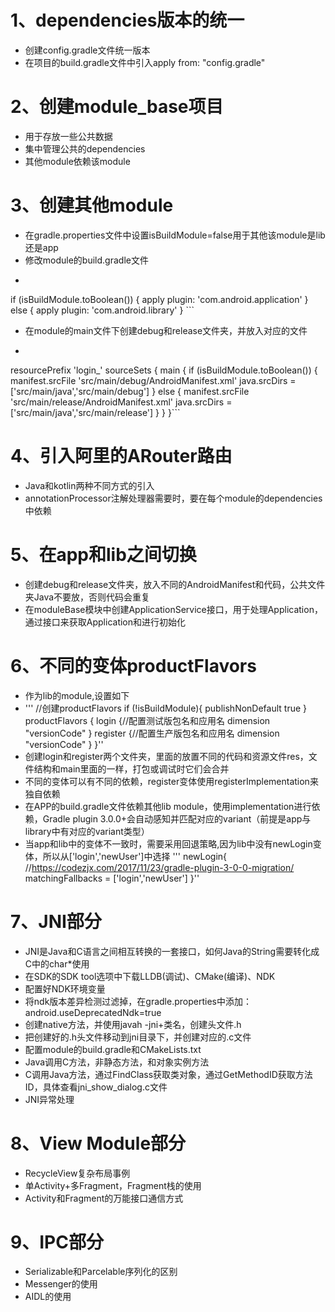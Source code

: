 # 1、dependencies版本的统一
 - 创建config.gradle文件统一版本
 - 在项目的build.gradle文件中引入apply from: "config.gradle"
# 2、创建module_base项目
 - 用于存放一些公共数据
 - 集中管理公共的dependencies
 - 其他module依赖该module
# 3、创建其他module
 - 在gradle.properties文件中设置isBuildModule=false用于其他该module是lib还是app
 - 修改module的build.gradle文件
 - ```
 if (isBuildModule.toBoolean()) {
          apply plugin: 'com.android.application'
      } else {
          apply plugin: 'com.android.library'
      }
      ```
      
  - 在module的main文件下创建debug和release文件夹，并放入对应的文件
  - ``` 
   resourcePrefix 'login_'
    sourceSets {
        main {
            if (isBuildModule.toBoolean()) {
                manifest.srcFile 'src/main/debug/AndroidManifest.xml'
                java.srcDirs = ['src/main/java','src/main/debug']
            } else {
                manifest.srcFile 'src/main/release/AndroidManifest.xml'
                java.srcDirs = ['src/main/java','src/main/release']
            }
        }
    }```
# 4、引入阿里的ARouter路由
 - Java和kotlin两种不同方式的引入
 - annotationProcessor注解处理器需要时，要在每个module的dependencies中依赖
# 5、在app和lib之间切换
 - 创建debug和release文件夹，放入不同的AndroidManifest和代码，公共文件夹Java不要放，否则代码会重复
 - 在moduleBase模块中创建ApplicationService接口，用于处理Application，通过接口来获取Application和进行初始化
# 6、不同的变体productFlavors
 - 作为lib的module,设置如下
 - '''    //创建productFlavors
            if (!isBuildModule){
                publishNonDefault true
            }
            productFlavors {
                login {//配置测试版包名和应用名
                    dimension "versionCode"
                }
                register {//配置生产版包名和应用名
                    dimension "versionCode"
                }
            }''
 - 创建login和register两个文件夹，里面的放置不同的代码和资源文件res，文件结构和main里面的一样，打包或调试时它们会合并
 - 不同的变体可以有不同的依赖，register变体使用registerImplementation来独自依赖
 - 在APP的build.gradle文件依赖其他lib module，使用implementation进行依赖，Gradle plugin 3.0.0+会自动感知并匹配对应的variant（前提是app与library中有对应的variant类型）
 - 当app和lib中的变体不一致时，需要采用回退策略,因为lib中没有newLogin变体，所以从['login','newUser']中选择
 '''
   newLogin{
             //https://codezjx.com/2017/11/23/gradle-plugin-3-0-0-migration/
             matchingFallbacks = ['login','newUser']
         }''




# 7、JNI部分
 - JNI是Java和C语言之间相互转换的一套接口，如何Java的String需要转化成C中的char*使用
 - 在SDK的SDK tool选项中下载LLDB(调试)、CMake(编译)、NDK
 - 配置好NDK环境变量
 - 将ndk版本差异检测过滤掉，在gradle.properties中添加：android.useDeprecatedNdk=true
 - 创建native方法，并使用javah -jni+类名，创建头文件.h
 - 把创建好的.h头文件移动到jni目录下，并创建对应的.c文件
 - 配置module的build.gradle和CMakeLists.txt
 - Java调用C方法，非静态方法，和对象实例方法
 - C调用Java方法，通过FindClass获取类对象，通过GetMethodID获取方法ID，具体查看jni_show_dialog.c文件
 - JNI异常处理


# 8、View Module部分
 - RecycleView复杂布局事例
 - 单Activity+多Fragment，Fragment栈的使用
 - Activity和Fragment的万能接口通信方式
 
 
 
# 9、IPC部分
 - Serializable和Parcelable序列化的区别
 - Messenger的使用
 - AIDL的使用
